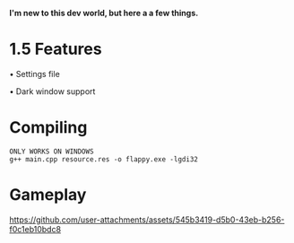 **I'm new to this dev world, but here a a few things.**

# 1.5 Features

• Settings file

• Dark window support

# Compiling

```
ONLY WORKS ON WINDOWS
g++ main.cpp resource.res -o flappy.exe -lgdi32
```

# Gameplay

https://github.com/user-attachments/assets/545b3419-d5b0-43eb-b256-f0c1eb10bdc8
